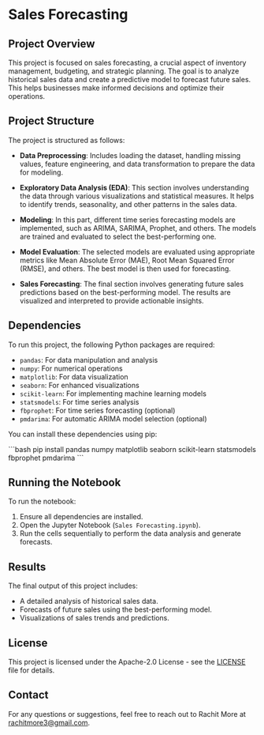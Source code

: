 
# Sales Forecasting

## Project Overview

This project is focused on sales forecasting, a crucial aspect of inventory management, budgeting, and strategic planning. The goal is to analyze historical sales data and create a predictive model to forecast future sales. This helps businesses make informed decisions and optimize their operations.

## Project Structure

The project is structured as follows:

- **Data Preprocessing**: Includes loading the dataset, handling missing values, feature engineering, and data transformation to prepare the data for modeling.
  
- **Exploratory Data Analysis (EDA)**: This section involves understanding the data through various visualizations and statistical measures. It helps to identify trends, seasonality, and other patterns in the sales data.

- **Modeling**: In this part, different time series forecasting models are implemented, such as ARIMA, SARIMA, Prophet, and others. The models are trained and evaluated to select the best-performing one.

- **Model Evaluation**: The selected models are evaluated using appropriate metrics like Mean Absolute Error (MAE), Root Mean Squared Error (RMSE), and others. The best model is then used for forecasting.

- **Sales Forecasting**: The final section involves generating future sales predictions based on the best-performing model. The results are visualized and interpreted to provide actionable insights.

## Dependencies

To run this project, the following Python packages are required:

- `pandas`: For data manipulation and analysis
- `numpy`: For numerical operations
- `matplotlib`: For data visualization
- `seaborn`: For enhanced visualizations
- `scikit-learn`: For implementing machine learning models
- `statsmodels`: For time series analysis
- `fbprophet`: For time series forecasting (optional)
- `pmdarima`: For automatic ARIMA model selection (optional)

You can install these dependencies using pip:

\```bash
pip install pandas numpy matplotlib seaborn scikit-learn statsmodels fbprophet pmdarima
\```

## Running the Notebook

To run the notebook:

1. Ensure all dependencies are installed.
2. Open the Jupyter Notebook (`Sales Forecasting.ipynb`).
3. Run the cells sequentially to perform the data analysis and generate forecasts.

## Results

The final output of this project includes:

- A detailed analysis of historical sales data.
- Forecasts of future sales using the best-performing model.
- Visualizations of sales trends and predictions.

## License

This project is licensed under the Apache-2.0 License - see the [LICENSE](LICENSE) file for details.

## Contact

For any questions or suggestions, feel free to reach out to Rachit More at rachitmore3@gmail.com.
